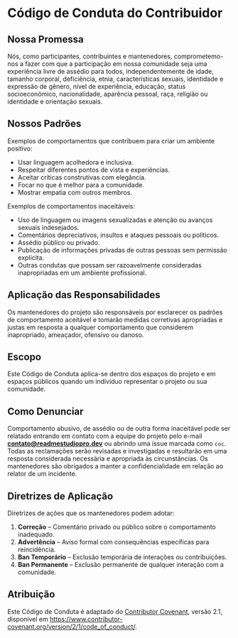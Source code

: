 # Código de Conduta do Contribuidor

## Nossa Promessa
Nós, como participantes, contribuintes e mantenedores, comprometemo-nos a fazer com que a participação em nossa comunidade seja uma experiência livre de assédio para todos, independentemente de idade, tamanho corporal, deficiência, etnia, características sexuais, identidade e expressão de gênero, nível de experiência, educação, status socioeconômico, nacionalidade, aparência pessoal, raça, religião ou identidade e orientação sexuais.

## Nossos Padrões
Exemplos de comportamentos que contribuem para criar um ambiente positivo:
- Usar linguagem acolhedora e inclusiva.
- Respeitar diferentes pontos de vista e experiências.
- Aceitar críticas construtivas com elegância.
- Focar no que é melhor para a comunidade.
- Mostrar empatia com outros membros.

Exemplos de comportamentos inaceitáveis:
- Uso de linguagem ou imagens sexualizadas e atenção ou avanços sexuais indesejados.
- Comentários depreciativos, insultos e ataques pessoais ou políticos.
- Assédio público ou privado.
- Publicação de informações privadas de outras pessoas sem permissão explícita.
- Outras condutas que possam ser razoavelmente consideradas inapropriadas em um ambiente profissional.

## Aplicação das Responsabilidades
Os mantenedores do projeto são responsáveis por esclarecer os padrões de comportamento aceitável e tomarão medidas corretivas apropriadas e justas em resposta a qualquer comportamento que considerem inapropriado, ameaçador, ofensivo ou danoso.

## Escopo
Este Código de Conduta aplica-se dentro dos espaços do projeto e em espaços públicos quando um indivíduo representar o projeto ou sua comunidade.

## Como Denunciar
Comportamento abusivo, de assédio ou de outra forma inaceitável pode ser relatado entrando em contato com a equipe do projeto pelo e-mail **contato@readmestudiopro.dev** ou abrindo uma issue marcada como `coc`.
Todas as reclamações serão revisadas e investigadas e resultarão em uma resposta considerada necessária e apropriada às circunstâncias.
Os mantenedores são obrigados a manter a confidencialidade em relação ao relator de um incidente.

## Diretrizes de Aplicação
Diretrizes de ações que os mantenedores podem adotar:
1. **Correção** – Comentário privado ou público sobre o comportamento inadequado.
2. **Advertência** – Aviso formal com consequências específicas para reincidência.
3. **Ban Temporário** – Exclusão temporária de interações ou contribuições.
4. **Ban Permanente** – Exclusão permanente de qualquer interação com a comunidade.

## Atribuição
Este Código de Conduta é adaptado do [Contributor Covenant](https://www.contributor-covenant.org), versão 2.1, disponível em <https://www.contributor-covenant.org/version/2/1/code_of_conduct/>.
